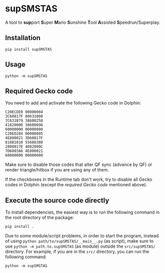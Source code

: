 # supSMSTAS
A tool to **sup**port **S**uper **M**ario **S**unshine **T**ool **A**ssisted **S**peedrun/Superplay.

## Installation
```
pip install supSMSTAS
```

## Usage
```
python -m supSMSTAS
```

## Required Gecko code
You need to add and activate the following Gecko code in Dolphin:
```
C20ECDE0 00000004
3C60817F 80631000
7C631B79 38600258
41820008 38600096
60000000 00000000
C20ED284 00000005
4E800021 3D60817F
816B1010 55608380
2800817E 4082000C
7D6803A6 4E800021
60000000 00000000
```

Make sure to disable those codes that
alter QF sync (advance by QF) or render triangle/hitbox
if you are using any of them.

If the checkboxes in the Runtime tab don't work,
try to disable all Gecko codes in Dolphin (except the *required Gecko code* mentioned above).

## Execute the source code directly
To install dependencies, the easiest way is to run the following command
in the root directory of the package:
```
pip install .
```

Due to some module/script problems,
in order to start the program,
instead of using `python path/to/supSMSTAS/__main__.py` (as script),
make sure to use `python -m path.to.supSMSTAS` (as module) outside the `src/supSMSTAS/` directory.
For example, if you are in the `src/` directory, you can run the following command:
```
python -m supSMSTAS
```
